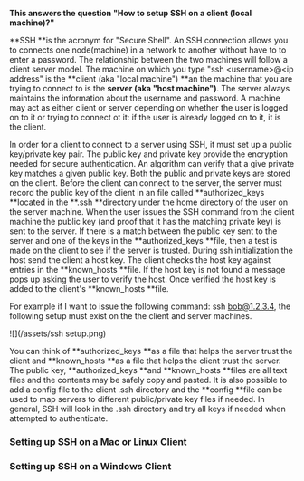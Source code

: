 **This answers the question "How to setup SSH on a client \(local machine\)?"**

**SSH **is the acronym for "Secure Shell".  An SSH connection allows you to connects one node\(machine\) in a network to another without have to to enter a password.   The relationship between the two machines will follow a client server model.  The machine on which you type "ssh &lt;username&gt;@&lt;ip address" is the **client \(aka "local machine"\) **an the machine that you are trying to connect to is the **server \(aka "host machine"\)**.  The server always maintains the information about the username and password.   A machine may act as either client or server depending on whether the user is logged on to it or trying to connect ot it: if the user is already logged on to it, it is the client.

In order for a client to connect to a server using SSH, it must set up a  public key/private key pair.  The public key and private key provide the encryption needed for secure authentication.  An algorithm can verify that a give private key matches a given public key.  Both the public and private keys are stored on the client.  Before the client can connect to the server, the server must record the public key of the client in an file called **authorized\_keys **located in the **.ssh **directory under the home directory of the user on the server machine.  When the user issues the SSH command from the client machine the public key \(and proof that it has the matching private key\) is sent to the server.  If there is a match between the public key sent to the server and one of the keys in the **authorized\_keys **file, then a test is made on the client to see if the server is trusted. During ssh initialization the host send the client a host key.  The client checks the host key against entries in the **known\_hosts **file.  If the host key is not found a message pops up asking the user to verify the host.  Once verified the host key is added to the client's **known\_hosts **file.

For example if I want to issue the following command:  ssh bob@1.2.3.4, the following setup must exist on the the client and server machines.

![](/assets/ssh setup.png)

You can think of **authorized\_keys **as a file that helps the server trust the client and **known\_hosts **as a  file that helps the client trust the server.  The public key, **authorized\_keys **and **known\_hosts **files are all text files and the contents may be safely copy and pasted.  It is also possible to add a config file to the client .ssh directory and the **config **file can be used to map servers to different public/private key files if needed.  In general, SSH will look in the .ssh directory and try all keys if needed when attempted to authenticate.

### 

### Setting up SSH on a Mac or Linux Client

### 

### Setting up SSH on a Windows Client



